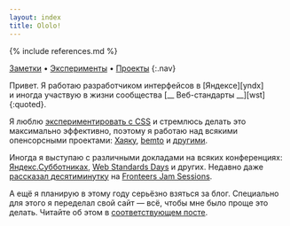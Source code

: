 ```yaml
---
layout: index
title: Ololo!
---
```

{% include references.md %}

[Заметки](issues/) • [Эксперименты](fun/) • [Проекты](projects/)
{:.nav}

Привет. Я работаю разработчиком интерфейсов в [Яндексе][yndx] и иногда участвую в жизни сообщества [__ Веб-стандарты __][wst]{:quoted}.


Я люблю [экспериментировать с CSS](fun/) и стремлюсь делать это максимально эффективно, поэтому я работаю над всякими опенсорсными проектами: [Хаяку](gh:hayaku/hayaku), [bemto](gh:kizu/bemto) и [другими](gh:kizu?tab=repositories).

Иногда я выступаю с различными докладами на всяких конференциях: [Яндекс.Субботниках](http://events.yandex.ru/search/?text=Роман+Комаров), [Web Standards Days](http://webstandardsdays.ru) и других. Недавно даже [рассказал десятиминутку](http://vimeo.com/51897358) на [Fronteers Jam Sessions](http://fronteers.nl/congres/2012/jam-session).

А ещё я планирую в этому году серьёзно взяться за блог. Специально для этого я переделал свой сайт — всё, чтобы мне было проще это делать. Читайте об этом в [соответствующем посте](issues/restart/).
